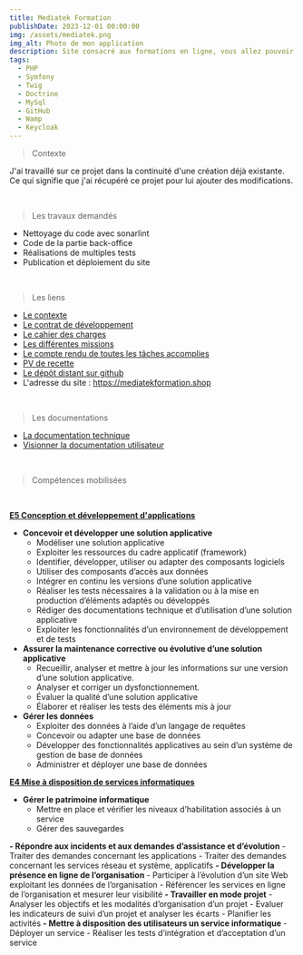 ```yaml
---
title: Mediatek Formation
publishDate: 2023-12-01 00:00:00
img: /assets/mediatek.png
img_alt: Photo de mon application
description: Site consacré aux formations en ligne, vous allez pouvoir vous former dans différents domaines informatiques gratuitement et directement en ligne
tags:
  - PHP
  - Symfony
  - Twig
  - Doctrine
  - MySql 
  - GitHub
  - Wamp
  - Keycloak
---
```




> Contexte

J'ai travaillé sur ce projet dans la continuité d'une création déjà existante. Ce qui signifie que j'ai récupéré ce projet pour lui ajouter des modifications.

<br>

> Les travaux demandés


- Nettoyage du code avec sonarlint
- Code de la partie back-office 
- Réalisations de multiples tests
- Publication et déploiement du site

<br>

> Les liens


- <a href="" onclick="window.open('/assets/contexte.pdf')">Le contexte</a>
- <a href="" onclick="window.open('/assets/contrat.pdf')">Le contrat de développement</a>
- <a href="" onclick="window.open('/assets/cahier.pdf')">Le cahier des charges</a>
- <a href="" onclick="window.open('/assets/missions.pdf')">Les différentes missions</a>
- <a href="" onclick="window.open('/assets/Bilan.pdf')">Le compte rendu de toutes les tâches accomplies</a>
- <a href="" onclick="window.open('/assets/recette.pdf')">PV de recette</a>
- <a href="" onclick="window.open('https://github.com/Yuvem10/mediatekformation')">Le dépôt distant sur github</a>
- L'adresse du site : https://mediatekformation.shop


<br>

>Les documentations



- <a href="" onclick="window.open('https://mediatekformation.shop/doc')">La documentation technique</a>
- <a href="/assets/video.mkv" >Visionner la documentation utilisateur</a>

<br>

> Compétences mobilisées

<br>

<u><strong>E5 Conception et développement d'applications</strong></u>
<strong>
- Concevoir et développer une solution applicative</strong>
  - Modéliser une solution applicative
  - Exploiter les ressources du cadre applicatif (framework)
  - Identifier, développer, utiliser ou adapter des composants logiciels
  - Utiliser des composants d’accès aux données
  - Intégrer en continu les versions d’une solution applicative
  - Réaliser les tests nécessaires à la validation ou à la mise en production d’éléments adaptés ou développés
  - Rédiger des documentations technique et d’utilisation d’une solution applicative
  - Exploiter les fonctionnalités d’un environnement de développement et de tests
  <strong>
- Assurer la maintenance corrective ou évolutive d’une solution applicative</strong>
  - Recueillir, analyser et mettre à jour les informations sur une version d’une solution applicative.
  - Analyser et corriger un dysfonctionnement.
  - Évaluer la qualité d’une solution applicative
  - Élaborer et réaliser les tests des éléments mis à jour
  <strong>
- Gérer les données</strong>
  - Exploiter des données à l’aide d’un langage de requêtes
  - Concevoir ou adapter une base de données
  - Développer des fonctionnalités applicatives au sein d’un système de gestion de base de données
  - Administrer et déployer une base de données
<p></p>

<u><strong>E4 Mise à disposition de services informatiques</strong></u>
<strong>
- Gérer le patrimoine informatique</strong>
  - Mettre en place et vérifier les niveaux d’habilitation associés à un service
  - Gérer des sauvegardes
<strong>
- Répondre aux incidents et aux demandes d’assistance et d’évolution</strong>
  - Traiter des demandes concernant les applications
  - Traiter des demandes concernant les services réseau et système, applicatifs
<strong>
- Développer la présence en ligne de l’organisation</strong>
  - Participer à l’évolution d’un site Web exploitant les données de l’organisation
  - Référencer les services en ligne de l’organisation et mesurer leur visibilité
<strong>
- Travailler en mode projet</strong>
  - Analyser les objectifs et les modalités d’organisation d’un projet
  - Evaluer les indicateurs de suivi d’un projet et analyser les écarts
  - Planifier les activités
<strong>
- Mettre à disposition des utilisateurs un service informatique</strong>
  - Déployer un service
  - Réaliser les tests d’intégration et d’acceptation d’un service
